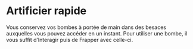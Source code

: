 # Artificier rapide

<p>Vous conservez vos bombes à portée de main dans des besaces auxquelles vous pouvez accéder en un instant. Pour utiliser une bombe, il vous suffit d’Interagir puis de Frapper avec celle-ci.</p>